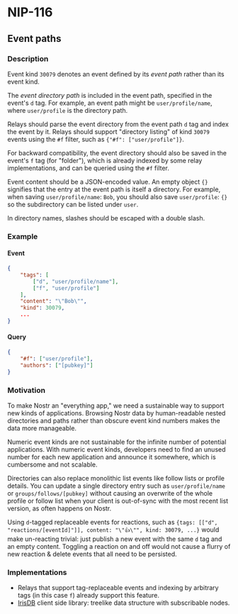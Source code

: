 NIP-116
=======

Event paths
-----------

### Description

Event kind `30079` denotes an event defined by its *event path* rather than its event kind.

The *event directory path* is included in the event path, specified in the event's `d` tag. For example, an event path might be `user/profile/name`, where `user/profile` is the directory path.

Relays should parse the event directory from the event path `d` tag and index the event by it. Relays should support "directory listing" of kind `30079` events using the `#f` filter, such as `{"#f": ["user/profile"]}`.

For backward compatibility, the event directory should also be saved in the event's `f` tag (for "folder"), which is already indexed by some relay implementations, and can be queried using the `#f` filter.

Event content should be a JSON-encoded value. An empty object `{}` signifies that the entry at the event path is itself a directory. For example, when saving `user/profile/name`: `Bob`, you should also save `user/profile`: `{}` so the subdirectory can be listed under `user`.

In directory names, slashes should be escaped with a double slash.

### Example

#### Event    
```json
{
    "tags": [
        ["d", "user/profile/name"],
        ["f", "user/profile"]
    ],
    "content": "\"Bob\"",
    "kind": 30079,
    ...
}
```

#### Query
```json
{
    "#f": ["user/profile"],
    "authors": ["[pubkey]"]
}
```

### Motivation

To make Nostr an "everything app," we need a sustainable way to support new kinds of applications. Browsing Nostr data by human-readable nested directories and paths rather than obscure event kind numbers makes the data more manageable.

Numeric event kinds are not sustainable for the infinite number of potential applications. With numeric event kinds, developers need to find an unused number for each new application and announce it somewhere, which is cumbersome and not scalable.

Directories can also replace monolithic list events like follow lists or profile details. You can update a single directory entry such as `user/profile/name` or `groups/follows/[pubkey]` without causing an overwrite of the whole profile or follow list when your client is out-of-sync with the most recent list version, as often happens on Nostr.

Using `d`-tagged replaceable events for reactions, such as `{tags: [["d", "reactions/[eventId]"]], content: "\"👍\"", kind: 30079, ...}` would make un-reacting trivial: just publish a new event with the same `d` tag and an empty content. Toggling a reaction on and off would not cause a flurry of new reaction & delete events that all need to be persisted.

### Implementations
- Relays that support tag-replaceable events and indexing by arbitrary tags (in this case `f`) already support this feature.
- [IrisDB](https://github.com/irislib/irisdb) client side library: treelike data structure with subscribable nodes.
